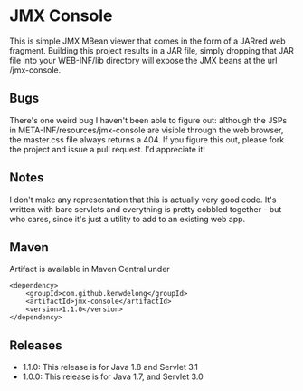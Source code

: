 JMX Console
===========

This is simple JMX MBean viewer that comes in the form of a JARred web fragment.  Building this project results
in a JAR file, simply dropping that JAR file into your WEB-INF/lib directory will expose the JMX beans at the
url /jmx-console.


Bugs
----

There's one weird bug I haven't been able to figure out: although the JSPs in META-INF/resources/jmx-console are visible
through the web browser, the master.css file always returns a 404.  If you figure this out, please fork the project
and issue a pull request.  I'd appreciate it!

Notes
-----

I don't make any representation that this is actually very good code.  It's written with bare servlets and everything is
pretty cobbled together - but who cares, since it's just a utility to add to an existing web app.

Maven
-----
Artifact is available in Maven Central under

	<dependency>
		<groupId>com.github.kenwdelong</groupId>
		<artifactId>jmx-console</artifactId>
		<version>1.1.0</version>
	</dependency>

Releases
--------
- 1.1.0: This release is for Java 1.8 and Servlet 3.1
- 1.0.0: This release is for Java 1.7, and Servlet 3.0
	